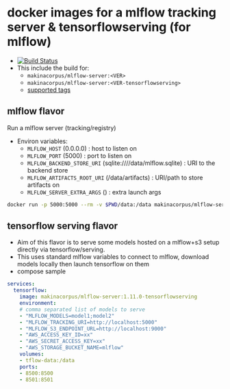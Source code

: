 # docker images for a mlflow tracking server & tensorflowserving (for mlflow)

- [![Build Status](https://travis-ci.org/makinacorpus/docker-mlflow.svg?branch=master)](https://travis-ci.org/makinacorpus/docker-mlflow)
- This include the build for:
    - `makinacorpus/mlflow-server:<VER>`
    - `makinacorpus/mlflow-server:<VER-tensorflowserving>`
    - [supported tags](https://hub.docker.com/r/makinacorpus/mlflow-server/tags)


## mlflow flavor
Run a mlflow server (tracking/registry)

- Environ variables:
    - `MLFLOW_HOST` (0.0.0.0) : host to listen on
    - `MLFLOW_PORT` (5000) : port to listen on
    - `MLFLOW_BACKEND_STORE_URI` (sqlite:////data/mlflow.sqlite) : URI to the backend store
    - `MLFLOW_ARTIFACTS_ROOT_URI` (/data/artifacts) : URI/path to store artifacts on
    - `MLFLOW_SERVER_EXTRA_ARGS` () : extra launch args

```bash
docker run -p 5000:5000 --rm -v $PWD/data:/data makinacorpus/mlflow-server:<tag>
```

## tensorflow serving flavor
- Aim of this flavor is to serve some models hosted on a mlflow+s3 setup directly via tensorflow/serving.
- This uses standard mlflow variables to connect to mlflow, download models locally then launch tensorflow on them
- compose sample

```yaml
services:
  tensorflow:
    image: makinacorpus/mlflow-server:1.11.0-tensorflowserving
    environment:
    # comma separated list of models to serve
    - "MLFLOW_MODELS=model1;model2"
    - "MLFLOW_TRACKING_URI=http://localhost:5000"
    - "MLFLOW_S3_ENDPOINT_URL=http://localhost:9000"
    - "AWS_ACCESS_KEY_ID=xx"
    - "AWS_SECRET_ACCESS_KEY=xx"
    - "AWS_STORAGE_BUCKET_NAME=mlflow"
    volumes:
    - tflow-data:/data
    ports:
    - 8500:8500
    - 8501:8501
```

